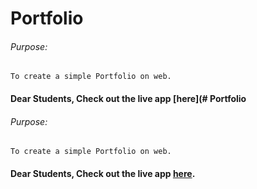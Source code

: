 # Portfolio

###### Purpose:
    To create a simple Portfolio on web.

#### Dear Students, Check out the live app [here](# Portfolio

###### Purpose:
    To create a simple Portfolio on web.

#### Dear Students, Check out the live app [here](file:///C:/Users/priya/OneDrive/Desktop/BRS-Nyros/goal6/index.html).
